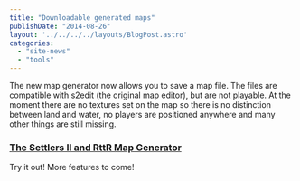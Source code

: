 ```yaml
---
title: "Downloadable generated maps"
publishDate: "2014-08-26"
layout: '../../../../layouts/BlogPost.astro'
categories: 
  - "site-news"
  - "tools"
---
```


The new map generator now allows you to save a map file. The files are compatible with s2edit (the original map editor), but are not playable. At the moment there are no textures set on the map so there is no distinction between land and water, no players are positioned anywhere and many other things are still missing.

### [The Settlers II and RttR Map Generator](/map-generator/)

Try it out! More features to come!
